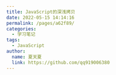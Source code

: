 ```yaml
---
title: JavaScript的深浅拷贝
date: 2022-05-15 14:14:16
permalink: /pages/a62f89/
categories: 
  - 学习笔记
tags: 
  - JavaScript
author: 
  name: 夏天夏
  link: https://github.com/qq919006380
---
```

